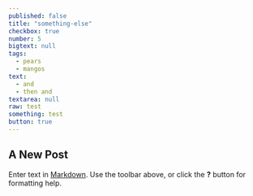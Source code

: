 ```yaml
---
published: false
title: "something-else"
checkbox: true
number: 5
bigtext: null
tags: 
  - pears
  - mangos
text: 
  - and
  - then and
textarea: null
raw: test
something: test
button: true
---
```








## A New Post

Enter text in [Markdown](http://daringfireball.net/projects/markdown/). Use the toolbar above, or click the **?** button for formatting help.
